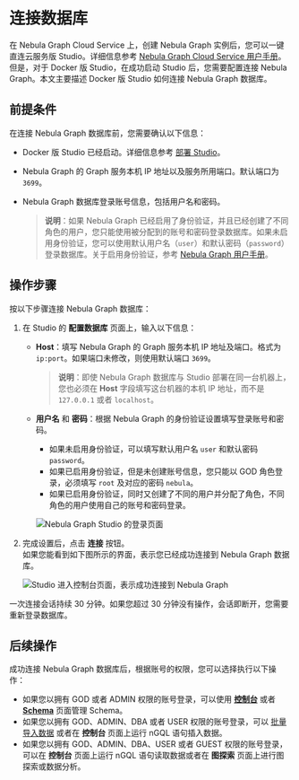 # 连接数据库

在 Nebula Graph Cloud Service 上，创建 Nebula Graph 实例后，您可以一键直连云服务版 Studio。详细信息参考 [Nebula Graph Cloud Service 用户手册](https://cloud-docs.nebula-graph.com.cn/cn/posts/manage-instances/dbaas-ug-connect-nebulastudio/ "点击进入 Nebula Graph Cloud Service 用户手册")。但是，对于 Docker 版 Studio，在成功启动 Studio 后，您需要配置连接 Nebula Graph。本文主要描述 Docker 版 Studio 如何连接 Nebula Graph 数据库。

## 前提条件

在连接 Nebula Graph 数据库前，您需要确认以下信息：

- Docker 版 Studio 已经启动。详细信息参考 [部署 Studio](st-ug-deploy.md)。

- Nebula Graph 的 Graph 服务本机 IP 地址以及服务所用端口。默认端口为 `3699`。

- Nebula Graph 数据库登录账号信息，包括用户名和密码。
  > **说明**：如果 Nebula Graph 已经启用了身份验证，并且已经创建了不同角色的用户，您只能使用被分配到的账号和密码登录数据库。如果未启用身份验证，您可以使用默认用户名（`user`）和默认密码（`password`）登录数据库。关于启用身份验证，参考 [Nebula Graph 用户手册](https://docs.nebula-graph.com.cn/ "点击进入 Nebula Graph 用户手册")。

## 操作步骤

按以下步骤连接 Nebula Graph 数据库：

1. 在 Studio 的 **配置数据库** 页面上，输入以下信息：
   - **Host**：填写 Nebula Graph 的 Graph 服务本机 IP 地址及端口。格式为 `ip:port`。如果端口未修改，则使用默认端口 `3699`。
     > **说明**：即使 Nebula Graph 数据库与 Studio 部署在同一台机器上，您也必须在 **Host** 字段填写这台机器的本机 IP 地址，而不是 `127.0.0.1` 或者 `localhost`。
   - **用户名** 和 **密码**：根据 Nebula Graph 的身份验证设置填写登录账号和密码。
     - 如果未启用身份验证，可以填写默认用户名 `user` 和默认密码 `password`。
     - 如果已启用身份验证，但是未创建账号信息，您只能以 GOD 角色登录，必须填写 `root` 及对应的密码 `nebula`。
     - 如果已启用身份验证，同时又创建了不同的用户并分配了角色，不同角色的用户使用自己的账号和密码登录。

      ![Nebula Graph Studio 的登录页面](https://docs-cdn.nebula-graph.com.cn/nebula-studio-docs/st-ug-002.png "配置数据库")
2. 完成设置后，点击 **连接** 按钮。  
   如果您能看到如下图所示的界面，表示您已经成功连接到 Nebula Graph 数据库。

    ![Studio 进入控制台页面，表示成功连接到 Nebula Graph](https://docs-cdn.nebula-graph.com.cn/nebula-studio-docs/st-ug-003.png "Nebula Graph 连接成功")

一次连接会话持续 30 分钟。如果您超过 30 分钟没有操作，会话即断开，您需要重新登录数据库。

## 后续操作

成功连接 Nebula Graph 数据库后，根据账号的权限，您可以选择执行以下操作：

- 如果您以拥有 GOD 或者 ADMIN 权限的账号登录，可以使用 [**控制台**](../quick-start/st-ug-create-schema.md) 或者 [**Schema**](../use-studio/manage-schema/st-ug-crud-space.md) 页面管理 Schema。
- 如果您以拥有 GOD、ADMIN、DBA 或者 USER 权限的账号登录，可以 [批量导入数据](../quick-start/st-ug-import-data.md) 或者在 **控制台** 页面上运行 nGQL 语句插入数据。
- 如果您以拥有 GOD、ADMIN、DBA、USER 或者 GUEST 权限的账号登录，可以在 **控制台** 页面上运行 nGQL 语句读取数据或者在 **图探索** 页面上进行图探索或数据分析。
